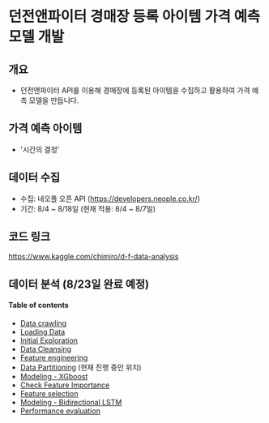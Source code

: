 # 던전앤파이터 경매장 등록 아이템 가격 예측 모델 개발


## 개요

- 던전앤파이터 API를 이용해 경매장에 등록된 아이템을 수집하고 활용하여 가격 예측 모델을 만듭니다.  


## 가격 예측 아이템

- '시간의 결정' 


## 데이터 수집 

- 수집: 네오플 오픈 API (https://developers.neople.co.kr/)
- 기간: 8/4 ~ 8/18일 (현재 적용: 8/4 ~ 8/7일) 


## 코드 링크 

https://www.kaggle.com/chimiro/d-f-data-analysis

## 데이터 분석 (8/23일 완료 예정)
#### Table of contents
* [Data crawling](#1) 
* [Loading Data](#2) 
* [Initial Exploration](#3) 
* [Data Cleansing](#4) 
* [Feature engineering](#5) 
* [Data Partitioning](#6)       (현재 진행 중인 위치)
* [Modeling - XGboost](#7)
* [Check Feature Importance](#8)
* [Feature selection](#9)
* [Modeling - Bidirectional LSTM](#10)
* [Performance evaluation](#11)
